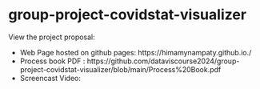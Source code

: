 # group-project-covidstat-visualizer

View the project proposal:
<ul>
  <li>Web Page hosted on github pages: https://himamynampaty.github.io./
  <li>Process book PDF : https://github.com/dataviscourse2024/group-project-covidstat-visualizer/blob/main/Process%20Book.pdf
  <li>Screencast Video:
<ul/>
<br />
